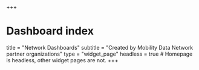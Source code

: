 +++
# Dashboard index
title = "Network Dashboards"
subtitle = "Created by Mobility Data Network partner organizations"
type = "widget_page"
headless = true  # Homepage is headless, other widget pages are not.
+++
